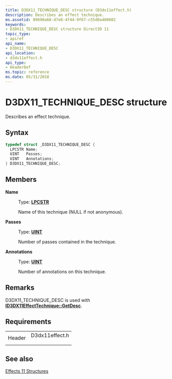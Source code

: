 ```yaml
---
title: D3DX11_TECHNIQUE_DESC structure (D3dx11effect.h)
description: Describes an effect technique.
ms.assetid: 89690a68-d7e8-4f44-9f67-c55d0a400602
keywords:
- D3DX11_TECHNIQUE_DESC structure Direct3D 11
topic_type:
- apiref
api_name:
- D3DX11_TECHNIQUE_DESC
api_location:
- d3dx11effect.h
api_type:
- HeaderDef
ms.topic: reference
ms.date: 05/31/2018
---
```


# D3DX11\_TECHNIQUE\_DESC structure

Describes an effect technique.

## Syntax


```C++
typedef struct _D3DX11_TECHNIQUE_DESC {
  LPCSTR Name;
  UINT   Passes;
  UINT   Annotations;
} D3DX11_TECHNIQUE_DESC;
```



## Members

<dl> <dt>

**Name**
</dt> <dd>

Type: **[**LPCSTR**](/windows/desktop/WinProg/windows-data-types)**

</dd> <dd>

Name of this technique (NULL if not anonymous).

</dd> <dt>

**Passes**
</dt> <dd>

Type: **[**UINT**](/windows/desktop/WinProg/windows-data-types)**

</dd> <dd>

Number of passes contained in the technique.

</dd> <dt>

**Annotations**
</dt> <dd>

Type: **[**UINT**](/windows/desktop/WinProg/windows-data-types)**

</dd> <dd>

Number of annotations on this technique.

</dd> </dl>

## Remarks

D3DX11\_TECHNIQUE\_DESC is used with [**ID3DX11EffectTechnique::GetDesc**](id3dx11effecttechnique-getdesc.md).

## Requirements



|                   |                                                                                           |
|-------------------|-------------------------------------------------------------------------------------------|
| Header<br/> | <dl> <dt>D3dx11effect.h</dt> </dl> |



## See also

<dl> <dt>

[Effects 11 Structures](d3d11-graphics-reference-effects11-structures.md)
</dt> </dl>

 

